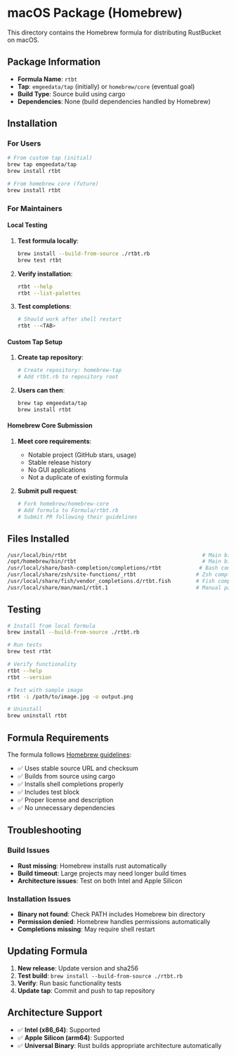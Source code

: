 # macOS Package (Homebrew)

This directory contains the Homebrew formula for distributing RustBucket on macOS.

## Package Information

- **Formula Name**: `rtbt`
- **Tap**: `emgeedata/tap` (initially) or `homebrew/core` (eventual goal)
- **Build Type**: Source build using cargo
- **Dependencies**: None (build dependencies handled by Homebrew)

## Installation

### For Users

```bash
# From custom tap (initial)
brew tap emgeedata/tap
brew install rtbt

# From homebrew core (future)
brew install rtbt
```

### For Maintainers

#### Local Testing

1. **Test formula locally**:

   ```bash
   brew install --build-from-source ./rtbt.rb
   brew test rtbt
   ```

2. **Verify installation**:

   ```bash
   rtbt --help
   rtbt --list-palettes
   ```

3. **Test completions**:

   ```bash
   # Should work after shell restart
   rtbt --<TAB>
   ```

#### Custom Tap Setup

1. **Create tap repository**:

   ```bash
   # Create repository: homebrew-tap
   # Add rtbt.rb to repository root
   ```

2. **Users can then**:

   ```bash
   brew tap emgeedata/tap
   brew install rtbt
   ```

#### Homebrew Core Submission

1. **Meet core requirements**:
   - Notable project (GitHub stars, usage)
   - Stable release history
   - No GUI applications
   - Not a duplicate of existing formula

2. **Submit pull request**:

   ```bash
   # Fork homebrew/homebrew-core
   # Add formula to Formula/rtbt.rb
   # Submit PR following their guidelines
   ```

## Files Installed

```bash
/usr/local/bin/rtbt                                           # Main binary (Intel)
/opt/homebrew/bin/rtbt                                        # Main binary (Apple Silicon)
/usr/local/share/bash-completion/completions/rtbt            # Bash completion
/usr/local/share/zsh/site-functions/_rtbt                   # Zsh completion
/usr/local/share/fish/vendor_completions.d/rtbt.fish        # Fish completion
/usr/local/share/man/man1/rtbt.1                            # Manual page
```

## Testing

```bash
# Install from local formula
brew install --build-from-source ./rtbt.rb

# Run tests
brew test rtbt

# Verify functionality
rtbt --help
rtbt --version

# Test with sample image
rtbt -i /path/to/image.jpg -o output.png

# Uninstall
brew uninstall rtbt
```

## Formula Requirements

The formula follows [Homebrew guidelines](https://docs.brew.sh/Formula-Cookbook):

- ✅ Uses stable source URL and checksum
- ✅ Builds from source using cargo
- ✅ Installs shell completions properly
- ✅ Includes test block
- ✅ Proper license and description
- ✅ No unnecessary dependencies

## Troubleshooting

### Build Issues

- **Rust missing**: Homebrew installs rust automatically
- **Build timeout**: Large projects may need longer build times
- **Architecture issues**: Test on both Intel and Apple Silicon

### Installation Issues

- **Binary not found**: Check PATH includes Homebrew bin directory
- **Permission denied**: Homebrew handles permissions automatically
- **Completions missing**: May require shell restart

## Updating Formula

1. **New release**: Update version and sha256
2. **Test build**: `brew install --build-from-source ./rtbt.rb`
3. **Verify**: Run basic functionality tests
4. **Update tap**: Commit and push to tap repository

## Architecture Support

- ✅ **Intel (x86_64)**: Supported
- ✅ **Apple Silicon (arm64)**: Supported  
- ✅ **Universal Binary**: Rust builds appropriate architecture automatically
